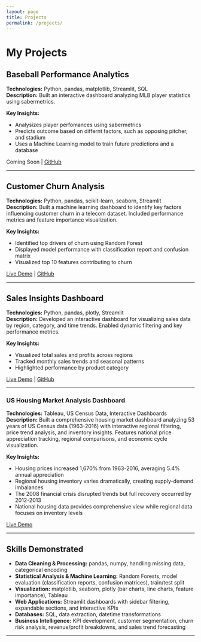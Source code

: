 ```yaml
---
layout: page
title: Projects
permalink: /projects/
---
```


# My Projects

## Baseball Performance Analytics
**Technologies:** Python, pandas, matplotlib, Streamlit, SQL<br>
**Description:** Built an interactive dashboard analyzing MLB player statistics using sabermetrics.

**Key Insights:**
- Analysizes player perfomances using sabermetrics
- Predicts outcome based on differnt factors, such as opposing pitcher, and stadium
- Uses a Machine Learning model to train future predictions and a database 

Coming Soon | [GitHub](github-link)

---

## Customer Churn Analysis
**Technologies:** Python, pandas, scikit-learn, seaborn, Streamlit<br>
**Description:** Built a machine learning dashboard to identify key factors influencing customer churn in a telecom dataset. Included performance metrics and feature importance visualization.

**Key Insights:**
- Identified top drivers of churn using Random Forest
- Displayed model performance with classification report and confusion matrix
- Visualized top 10 features contributing to churn

[Live Demo](https://oruiz-ccd.streamlit.app) | [GitHub](https://github.com/RuizOsvaldo/customer_churn_dashboard)

---

## Sales Insights Dashboard
**Technologies:** Python, pandas, plotly, Streamlit<br>
**Description:** Developed an interactive dashboard for visualizing sales data by region, category, and time trends. Enabled dynamic filtering and key performance metrics.

**Key Insights:**
- Visualized total sales and profits across regions
- Tracked monthly sales trends and seasonal patterns
- Highlighted performance by product category

[Live Demo](https://oruiz-sid.streamlit.app) | [GitHub](https://github.com/RuizOsvaldo/sales_insights_dashboard)

---

### US Housing Market Analysis Dashboard
**Technologies:** Tableau, US Census Data, Interactive Dashboards<br>
**Description:** Built a comprehensive housing market dashboard analyzing 53 years of US Census data (1963-2016) with interactive regional filtering, price trend analysis, and inventory insights. Features national price appreciation tracking, regional comparisons, and economic cycle visualization.

**Key Insights:**
- Housing prices increased 1,670% from 1963-2016, averaging 5.4% annual appreciation
- Regional housing inventory varies dramatically, creating supply-demand imbalances
- The 2008 financial crisis disrupted trends but full recovery occurred by 2012-2013
- National housing data provides comprehensive view while regional data focuses on inventory levels

[Live Demo](https://public.tableau.com/app/profile/osvaldo.ruiz3189/viz/U_S_HomeSales1963-2016_17543278409820/Dashboard?publish=yes)

---

## Skills Demonstrated
- **Data Cleaning & Processing:** pandas, numpy, handling missing data, categorical encoding
- **Statistical Analysis & Machine Learning:** Random Forests, model evaluation (classification reports, confusion matrices), train/test split
- **Visualization:** matplotlib, seaborn, plotly (bar charts, line charts, feature importance), Tableau
- **Web Applications:** Streamlit dashboards with sidebar filtering, expandable sections, and interactive KPIs
- **Databases:** SQL, data extraction, datetime transformations
- **Business Intelligence:** KPI development, customer segmentation, churn risk analysis, revenue/profit breakdowns, and sales trend forecasting

---
